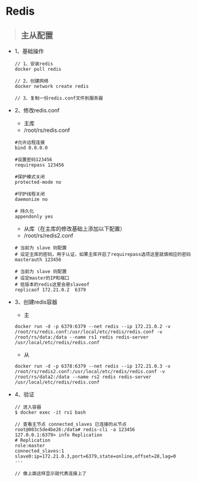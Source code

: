 # Redis

> ## 主从配置

- 1、基础操作

    ```
    // 1、安装redis
    docker pull redis
    
    // 2、创建网络
    docker network create redis

    // 3、复制一份redis.conf文件到服务器
    ```
- 2、修改redis.conf

    - 主库
    - /root/rs/redis.conf
    ```
    #允许远程连接
    bind 0.0.0.0    

    #设置密码123456
    requirepass 123456   

    #保护模式关闭
    protected-mode no   

    #守护线程关闭
    daemonize no  

    # 持久化
    appendonly yes  
    ```

    - 从库（在主库的修改基础上添加以下配置）
    - /root/rs/redis2.conf
    ```
    # 当前为 slave 则配置
    # 设定主库的密码，用于认证，如果主库开启了requirepass选项这里就填相应的密码
    masterauth 123456

    # 当前为 slave 则配置
    # 设定master的IP和端口
    # 低版本的redis这里会是slaveof
    replicaof 172.21.0.2  6379
    ```

- 3、创建redis容器

    - 主
    ```shell
    docker run -d -p 6379:6379 --net redis --ip 172.21.0.2 -v /root/rs/redis.conf:/usr/local/etc/redis/redis.conf -v /root/rs/data:/data --name rs1 redis redis-server /usr/local/etc/redis/redis.conf
    ```

    - 从
    ```shell
    docker run -d -p 6378:6379 --net redis --ip 172.21.0.3 -v /root/rs/redis2.conf:/usr/local/etc/redis/redis.conf -v /root/rs/data2:/data --name rs2 redis redis-server /usr/local/etc/redis/redis.conf
    ```

- 4、验证

    ```
    // 进入容器
    $ docker exec -it rs1 bash

    // 查看主节点 connected_slaves 已连接的从节点
    root@003c5de4be26:/data# redis-cli -a 123456
    127.0.0.1:6379> info Replication
    # Replication
    role:master
    connected_slaves:1
    slave0:ip=172.21.0.3,port=6379,state=online,offset=28,lag=0
    ···

    // 像上面这样显示就代表连接上了
    ```